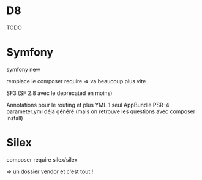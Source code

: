 D8
===

TODO

Symfony
=======

symfony new <projet>

remplace le composer require => va beaucoup plus vite

SF3 (SF 2.8 avec le deprecated en moins)

Annotations pour le routing et plus YML
1 seul AppBundle
PSR-4
parameter.yml déjà généré (mais on retrouve les questions avec composer install)


Silex
=====

composer require silex/silex

=> un dossier vendor et c'est tout !
